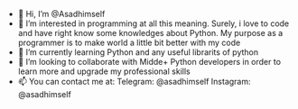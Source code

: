 - 👋 Hi, I’m @Asadhimself
- 👀 I’m interested in programming at all this meaning. Surely, i love to code and have right know some knowledges about Python.
My purpose as a programmer is to make world a little bit better with my code
- 🌱 I’m currently learning Python and any useful librarits of python
- 💞️ I’m looking to collaborate with Midde+ Python developers in order to learn more and upgrade my professional skills
- 📫 You can contact me at:
Telegram: @asadhimself
Instagram: @asadhimself
